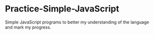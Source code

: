 # Practice-Simple-JavaScript
Simple JavaScript programs to better my understanding of the language and mark my progress.

